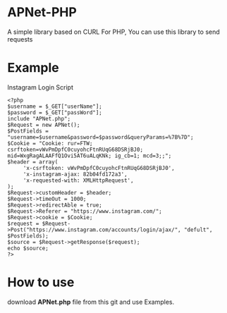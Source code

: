 # APNet-PHP
A simple library based on CURL For PHP, You can use this library to send requests

# Example

Instagram Login Script
```
<?php
$username = $_GET["userName"];
$password = $_GET["passWord"];
include "APNet.php";
$Request = new APNet();
$PostFields = "username=$username&password=$password&queryParams=%7B%7D";
$Cookie = "Cookie: rur=FTW; csrftoken=vWvPmDpfC0cuyohcFtnRUqG68DSRjBJ0; mid=WxgRagALAAFfQ1Ovi5AT6uALqKNk; ig_cb=1; mcd=3;;";
$header = array(
     'x-csrftoken: vWvPmDpfC0cuyohcFtnRUqG68DSRjBJ0',
     'x-instagram-ajax: 82b04fd172a3',
     'x-requested-with: XMLHttpRequest',
);
$Request->customHeader = $header;
$Request->timeOut = 1000;
$Request->redirectAble = true;
$Request->Referer = "https://www.instagram.com/";
$Request->cookie = $Cookie;
$request = $Request->Post("https://www.instagram.com/accounts/login/ajax/", "defult", $PostFields);
$source = $Request->getResponse($request);
echo $source;
?>

```

# How to use

download <b>APNet.php</b> file from this git and use Examples.
